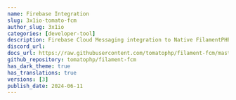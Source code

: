 ```yaml
---
name: Firebase Integration
slug: 3x1io-tomato-fcm
author_slug: 3x1io
categories: [developer-tool]
description: Firebase Cloud Messaging integration to Native FilamentPHP Notification Package
discord_url: 
docs_url: https://raw.githubusercontent.com/tomatophp/filament-fcm/master/README.md
github_repository: tomatophp/filament-fcm
has_dark_theme: true
has_translations: true
versions: [3]
publish_date: 2024-06-11
---
```

